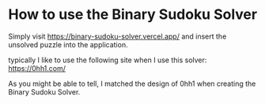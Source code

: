 # How to use the Binary Sudoku Solver

Simply visit https://binary-sudoku-solver.vercel.app/ and insert the unsolved puzzle into the application.

typically I like to use the following site when I use this solver: https://0hh1.com/

As you might be able to tell, I matched the design of 0hh1 when creating the Binary Sudoku Solver.
